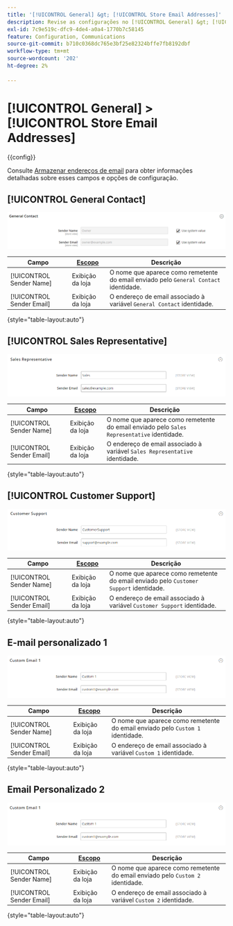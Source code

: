 ```yaml
---
title: '[!UICONTROL General] &gt; [!UICONTROL Store Email Addresses]'
description: Revise as configurações no [!UICONTROL General] &gt; [!UICONTROL Store Email Addresses] página do Administrador do Commerce.
exl-id: 7c9e519c-dfc9-4de4-a0a4-1770b7c58145
feature: Configuration, Communications
source-git-commit: b710c0368dc765e3bf25e82324bffe7fb8192dbf
workflow-type: tm+mt
source-wordcount: '202'
ht-degree: 2%

---
```


# [!UICONTROL General] > [!UICONTROL Store Email Addresses]

{{config}}

Consulte [Armazenar endereços de email](../../getting-started/store-details.md#store-email-addresses) para obter informações detalhadas sobre esses campos e opções de configuração.

## [!UICONTROL General Contact]

![Armazenar endereços de email > Contato geral](./assets/store-email-addresses-general-contact.png)<!-- zoom -->

| Campo | [Escopo](../../getting-started/websites-stores-views.md#scope-settings) | Descrição |
|--- |--- |--- |
| [!UICONTROL Sender Name] | Exibição da loja | O nome que aparece como remetente do email enviado pelo `General Contact` identidade. |
| [!UICONTROL Sender Email] | Exibição da loja | O endereço de email associado à variável `General Contact` identidade. |

{style="table-layout:auto"}

## [!UICONTROL Sales Representative]

![Armazenar Endereços de Email > Representante de Vendas](./assets/store-email-addresses-sales-rep.png)<!-- zoom -->

| Campo | [Escopo](../../getting-started/websites-stores-views.md#scope-settings) | Descrição |
|--- |--- |--- |
| [!UICONTROL Sender Name] | Exibição da loja | O nome que aparece como remetente do email enviado pelo `Sales Representative` identidade. |
| [!UICONTROL Sender Email] | Exibição da loja | O endereço de email associado à variável `Sales Representative` identidade. |

{style="table-layout:auto"}

## [!UICONTROL Customer Support]

![Armazenar endereços de email > Suporte ao cliente](./assets/store-email-addresses-customer-support.png)<!-- zoom -->

| Campo | [Escopo](../../getting-started/websites-stores-views.md#scope-settings) | Descrição |
|--- |--- |--- |
| [!UICONTROL Sender Name] | Exibição da loja | O nome que aparece como remetente do email enviado pelo `Customer Support` identidade. |
| [!UICONTROL Sender Email] | Exibição da loja | O endereço de email associado à variável `Customer Support` identidade. |

{style="table-layout:auto"}

## E-mail personalizado 1

![Armazenar endereços de email > Email personalizado 1](./assets/store-email-addresses-custom-email1.png)<!-- zoom -->

| Campo | [Escopo](../../getting-started/websites-stores-views.md#scope-settings) | Descrição |
|--- |--- |--- |
| [!UICONTROL Sender Name] | Exibição da loja | O nome que aparece como remetente do email enviado pelo `Custom 1` identidade. |
| [!UICONTROL Sender Email] | Exibição da loja | O endereço de email associado à variável `Custom 1` identidade. |

{style="table-layout:auto"}

## Email Personalizado 2

![Armazenar endereços de email > Email personalizado 2](./assets/store-email-addresses-custom-email1.png)<!-- zoom -->

| Campo | [Escopo](../../getting-started/websites-stores-views.md#scope-settings) | Descrição |
|--- |--- |--- |
| [!UICONTROL Sender Name] | Exibição da loja | O nome que aparece como remetente do email enviado pelo `Custom 2` identidade. |
| [!UICONTROL Sender Email] | Exibição da loja | O endereço de email associado à variável `Custom 2` identidade. |

{style="table-layout:auto"}
